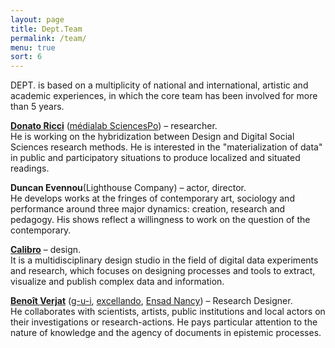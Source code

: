 ```yaml
---
layout: page
title: Dept.Team
permalink: /team/
menu: true
sort: 6
---
```

<span class="dept">DEPT.</span> is based on a multiplicity of national and international, artistic and academic experiences, in which the core team has been involved for more than 5 years.

**[Donato Ricci](http://bit.ly/do_does_this)** ([médialab SciencesPo](https://medialab.sciencespo.fr/)) – researcher.<br>
He is working on the hybridization between Design and Digital Social Sciences research methods. He is interested in the "materialization of data" in public and participatory situations to produce localized and situated readings.

**Duncan Evennou**(Lighthouse Company) – actor, director.<br>
He develops works at the fringes of contemporary art, sociology and performance around three major dynamics: creation, research and pedagogy. His shows reflect a willingness to work on the question of the contemporary.

**[Calibro](http://calib.ro)** – design.<br>
It is a multidisciplinary design studio in the field of digital data experiments and research, which focuses on designing processes and tools to extract, visualize and publish complex data and information.

**[Benoît Verjat](http://benoit.verjat.com/)** ([g-u-i](http://g-u-i.net), [excellando](http://excellando.com), [Ensad Nancy](http://communication.ensad-nancy.eu)) – Research Designer.<br>
He collaborates with scientists, artists, public institutions and local actors on their investigations or research-actions. He pays particular attention to the nature of knowledge and the agency of documents in epistemic processes.

